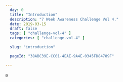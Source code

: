 ```yaml
---
  day: 0
  title: "Introduction"
  description: "7 Week Awareness Challenge Vol 4."
  date: 2019-03-15
  draft: false
  tags: [ "challenge-vol-4" ]
  categories: [ "challenge-vol-4" ]

  slug: "introduction"

  pageId: "38ABC39E-CC01-4EAE-9A4E-0345FD84789F"

---
```


a
